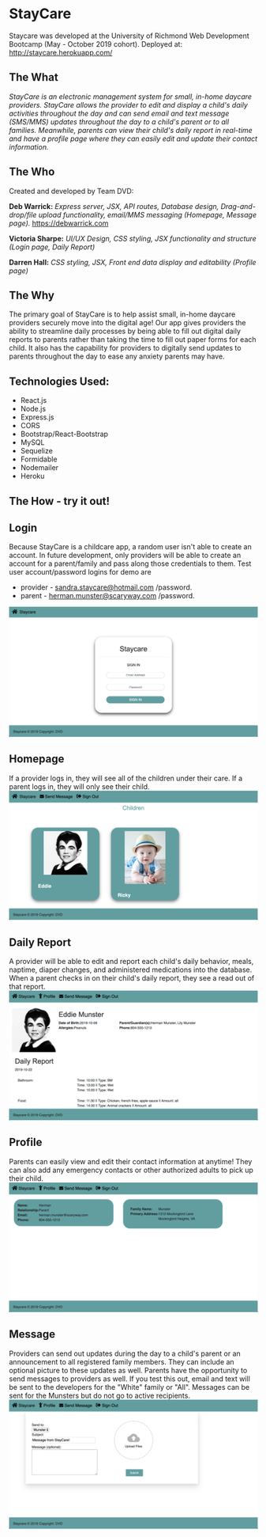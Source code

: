 # StayCare

Staycare was developed at the University of Richmond Web Development Bootcamp (May - October 2019 cohort).
Deployed at: http://staycare.herokuapp.com/

## The What

*StayCare is an electronic management system for small, in-home daycare providers. StayCare allows the provider to edit and display a child's daily activities throughout the day and can send email and text message (SMS/MMS) updates throughout the day to a child's parent or to all families. Meanwhile, parents can view their child's daily report in real-time and have a profile page where they can easily edit and update their contact information.*

## The Who

Created and developed by Team DVD: 

**Deb Warrick:**
*Express server, JSX, API routes, Database design, Drag-and-drop/file upload functionality, email/MMS messaging (Homepage, Message page).* https://debwarrick.com


**Victoria Sharpe:**
*UI/UX Design, CSS styling, JSX functionality and structure (Login page, Daily Report)*


**Darren Hall:**
*CSS styling, JSX, Front end data display and editability (Profile page)*

## The Why
The primary goal of StayCare is to help assist small, in-home daycare providers securely move into the digital age! Our app gives providers the ability to streamline daily processes by being able to fill out digital daily reports to parents rather than taking the time to fill out paper forms for each child. It also has the capability for providers to digitally send updates to parents throughout the day to ease any anxiety parents may have.

## Technologies Used:
- React.js
- Node.js
- Express.js
- CORS
- Bootstrap/React-Bootstrap
- MySQL
- Sequelize
- Formidable
- Nodemailer
- Heroku

## The How - try it out!
## Login
Because StayCare is a childcare app, a random user isn't able to create an account. In future development, only providers will be able to create an account for a parent/family and pass along those credentials to them.
Test user account/password logins for demo are
* provider - sandra.staycare@hotmail.com /password.
* parent - herman.munster@scaryway.com /password.

![1_login.png](https://github.com/sharpevb/Staycare/blob/master/client/public/assets/demo/1_login.png)

## Homepage
If a provider logs in, they will see all of the children under their care. If a parent logs in, they will only see their child.
![2_homepage.png](https://github.com/sharpevb/Staycare/blob/master/client/public/assets/demo/2_homepage.png)


## Daily Report
A provider will be able to edit and report each child's daily behavior, meals, naptime, diaper changes, and administered medications into the database. When a parent checks in on their child's daily report, they see a read out of that report.
![3_dailyreport.png](https://github.com/sharpevb/Staycare/blob/master/client/public/assets/demo/3_dailyreport.png)


## Profile
Parents can easily view and edit their contact information at anytime! They can also add any emergency contacts or other authorized adults to pick up their child.
![4_profile.png](https://github.com/sharpevb/Staycare/blob/master/client/public/assets/demo/4_profile.png)


## Message
Providers can send out updates during the day to a child's parent or an announcement to all registered family members. They can include an optional picture to these updates as well. Parents have the opportunity to send messages to providers as well.  If you test this out, email and text will be sent to the developers for the "White" family or "All".  Messages can be sent for the Munsters but do not go to active recipients.
![message.png](https://github.com/sharpevb/Staycare/blob/master/client/public/assets/demo/5_message.png)
